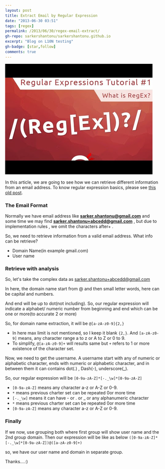 ```yaml
---
layout: post
title: Extract Email by Regular Expression
date: "2013-06-30 03:51"
tags: [regex]
permalink: /2013/06/30/regex-email-extract/
gh-repo: sarkershantonu/sarkershantonu.github.io
excerpt: "Blog on L10N testing"
gh-badge: [star,follow]
comments: true
---
```

![image](/images/regex/regex-tut-1.jpg)

In this article, we are going to see how we can retrieve different information from an email address. To know regular expression basics, please see [this old post](https://sarkershantonu.github.io/2013/06/29/regular-expression-intro/).

### The Email Format 
Normally we have email address like **sarker.shantonu@gmail.com** and some time we may find **sarker.shantonu+abcedd@gmail.com** , but due to implementation rules , we omit the characters after+ . 

So, we need to retrieve information from a valid email address. What info can be retrieve?
- Domain Name(in example gmail.com) 
- User name

### Retrieve with analysis
So, let's take the complex data as  sarker.shantonu+abcedd@gmail.com

In here, the domain name start from @ and then small letter words, here can be capital and numbers. 

And end will be up to dot(not including). So, our regular expression will indicate a alphabet/ numeric number from beginning and end which can be one or more(to accurate 2 or more)

So, for domain name extraction, it will be ```@[a-zA-z0-9]{2,}``` 
- In here max limit is not mentioned, so I keep it blank ```{2,}```. And ```[a-zA-z0-9]``` means, any character range a to z or A to Z or 0 to 9. 
- To  simplify, ```@[a-zA-z0-9]+``` will results same but ```+``` refers to 1 or more existence of the character set. 

Now, we need to get the username. A username start with any of numeric or alphabetic character, ends with numeric or alphabetic character, and in between them it can contains dot(.) , Dash(-), underscore(_). 

So, our regular expression will be  ```[0-9a-zA-Z]*[-._\w]*[0-9a-zA-Z]```
- ```[0-9a-zA-Z]``` means any character a-z or A-Z or 0-9.
- ```*``` means previous charter set can be repeated 0or more time
- ```[-._\w]``` means it can have - or . or _ or any alphanumeric character
- ```*``` means previous charter set can be repeated 0or more time
- ```[0-9a-zA-Z]``` means any character a-z or A-Z or 0-9. 

### Finally 
If we now, use grouping both where first group will show user name and the 2nd group domain. Then our expression will be like as below ```([0-9a-zA-Z]*[-._\w]*[0-9a-zA-Z])@([a-zA-z0-9]+)```

so, we have our user name and domain in separate group.

Thanks....:) 